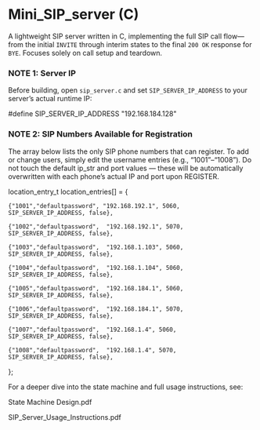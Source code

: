 # Mini_SIP_server (C)
A lightweight SIP server written in C, implementing the full SIP call flow—from the initial `INVITE` through interim states to the final `200 OK` response for `BYE`. Focuses solely on call setup and teardown.

### NOTE 1: Server IP
Before building, open `sip_server.c` and set `SIP_SERVER_IP_ADDRESS` to your server’s actual runtime IP:

#define SIP_SERVER_IP_ADDRESS "192.168.184.128"


### NOTE 2: SIP Numbers Available for Registration

The array below lists the only SIP phone numbers that can register. To add or change users, simply edit the username entries (e.g., “1001”–“1008”). Do not touch the default ip_str and port values — these will be automatically overwritten with each phone’s actual IP and port upon REGISTER.


location_entry_t location_entries[] = {

    {"1001","defaultpassword", "192.168.192.1", 5060, SIP_SERVER_IP_ADDRESS, false},
    
    {"1002","defaultpassword",  "192.168.192.1", 5070, SIP_SERVER_IP_ADDRESS, false},
    
    {"1003","defaultpassword",  "192.168.1.103", 5060, SIP_SERVER_IP_ADDRESS, false},
    
    {"1004","defaultpassword",  "192.168.1.104", 5060, SIP_SERVER_IP_ADDRESS, false},
    
    {"1005","defaultpassword",  "192.168.184.1", 5060, SIP_SERVER_IP_ADDRESS, false},
    
    {"1006","defaultpassword",  "192.168.184.1", 5070, SIP_SERVER_IP_ADDRESS, false},
    
    {"1007","defaultpassword",  "192.168.1.4", 5060, SIP_SERVER_IP_ADDRESS, false},
    
    {"1008","defaultpassword",  "192.168.1.4", 5070, SIP_SERVER_IP_ADDRESS, false},   
};


For a deeper dive into the state machine and full usage instructions, see:

State Machine Design.pdf

SIP_Server_Usage_Instructions.pdf
